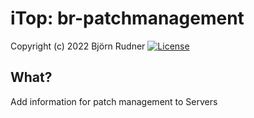 # iTop: br-patchmanagement

Copyright (c) 2022 Björn Rudner
[![License](https://img.shields.io/github/license/rudnerbjoern/iTop-br-patchmanagement)](https://github.com/rudnerbjoern/iTop-br-patchmanagement/blob/main/LICENSE)

## What?

Add information for patch management to Servers
